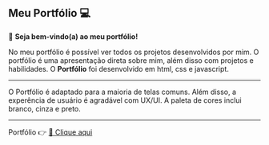 

## Meu Portfólio 💻


🌟 **Seja bem-vindo(a) ao meu portfólio!**

No meu portfólio é possível ver todos os projetos desenvolvidos por mim. 
O portfólio é uma apresentação direta sobre mim, além disso com projetos e habilidades.
O **Portfólio** foi desenvolvido em html, css e javascript.

---

O Portfólio é adaptado para a maioria de telas comuns. Além disso, a experência de usuário é agradável com UX/UI. A paleta de cores inclui branco, cinza e preto.

---

Portfólio 👉 [🔗 Clique aqui](https://eupedrobarbosa03.github.io/portfolio/)
